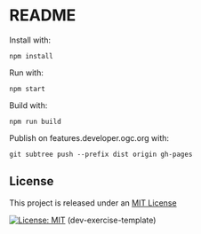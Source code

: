 # README

Install with:

`npm install`

Run with:

`npm start`

Build with:

`npm run build`

Publish on features.developer.ogc.org with:

`git subtree push --prefix dist origin gh-pages`

## License

This project is released under an [MIT License](./LICENSE)

[![License: MIT](https://img.shields.io/badge/License-MIT-yellow.svg)](https://opensource.org/licenses/MIT)
(dev-exercise-template)